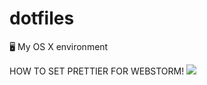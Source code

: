 # dotfiles
🖥 My OS X environment


HOW TO SET PRETTIER FOR WEBSTORM!
![](https://puu.sh/BecBz/a25543d1a7.png)

